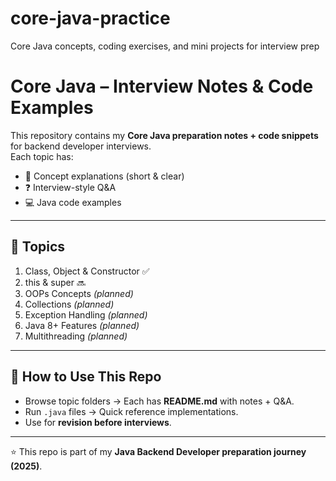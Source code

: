 # core-java-practice
Core Java concepts, coding exercises, and mini projects for interview prep

# Core Java – Interview Notes & Code Examples

This repository contains my **Core Java preparation notes + code snippets** for backend developer interviews.  
Each topic has:
- 📖 Concept explanations (short & clear)  
- ❓ Interview-style Q&A  
- 💻 Java code examples  
---
## 📌 Topics
1. Class, Object & Constructor ✅  
2. this & super 🔜  
3. OOPs Concepts *(planned)*  
4. Collections *(planned)*  
5. Exception Handling *(planned)*  
6. Java 8+ Features *(planned)*  
7. Multithreading *(planned)*  
---
## 📌 How to Use This Repo
- Browse topic folders → Each has **README.md** with notes + Q&A.  
- Run `.java` files → Quick reference implementations.  
- Use for **revision before interviews**.  
---

⭐ This repo is part of my **Java Backend Developer preparation journey (2025)**.  

